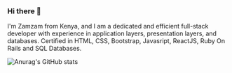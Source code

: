 ### Hi there 👋

I'm Zamzam from Kenya, and I am a dedicated and efficient full-stack developer with experience in application layers, presentation layers, and databases. Certified in HTML, CSS, Bootstrap, Javasript, ReactJS, Ruby On Rails and SQL Databases. 

![Anurag's GitHub stats](https://github-readme-stats.vercel.app/api?username=MissZamzam&hide=contribs,prs)

















